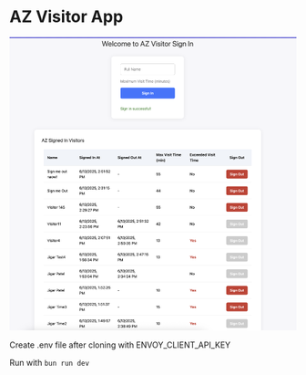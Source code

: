 # AZ Visitor App

![App Screenshot](app-ss.png)

Create .env file after cloning with ENVOY_CLIENT_API_KEY

Run with `bun run dev`


